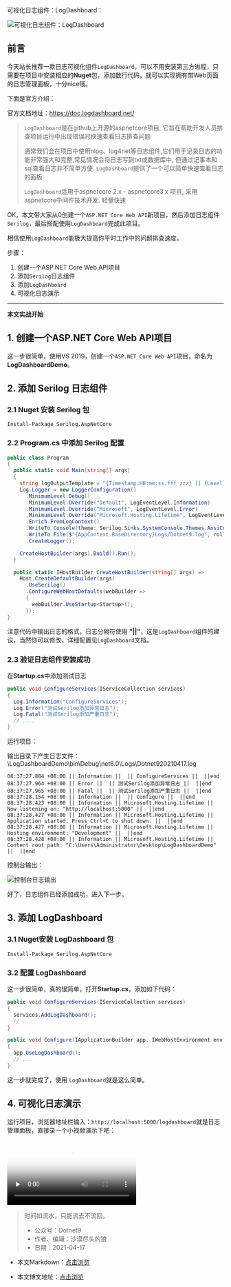 可视化日志组件：LogDashboard：

![可视化日志组件：LogDashboard](https://img1.d9tools.com/2021/04/0301.png)

## 前言

今天站长推荐一款日志可视化组件`LogDashboard`，可以不用安装第三方进程，只需要在项目中安装相应的**Nuget**包，添加数行代码，就可以实现拥有带Web页面的日志管理面板，十分nice哦。

下面是官方介绍：

官方文档地址：https://doc.logdashboard.net/

>`LogDashboard`是在github上开源的aspnetcore项目, 它旨在帮助开发人员排查项目运行中出现错误时快速查看日志排查问题
>
>通常我们会在项目中使用nlog、log4net等日志组件,它们用于记录日志的功能非常强大和完整,常见情况会将日志写到txt或数据库中, 但通过记事本和sql查看日志并不简单方便. `LogDashboard`提供了一个可以简单快速查看日志的面板.
>
>`LogDashboard`适用于aspnetcore 2.x - aspnetcore3.x 项目, 采用aspnetcore中间件技术开发. 轻量快速

OK，本文带大家从0创建一个`ASP.NET Core Web API`新项目，然后添加日志组件`Serilog`，最后搭配使用`LogDashboard`完成此项目。

相信使用`LogDashboard`能极大提高你平时工作中的问题排查速度。

步骤：

1. 创建一个ASP.NET Core Web API项目
2. 添加`Serilog`日志组件
3. 添加`LogDashboard`
4. 可视化日志演示

---

**本文实战开始**

## 1. 创建一个ASP.NET Core Web API项目

这一步很简单，使用VS 2019，创建一个`ASP.NET Core Web API`项目，命名为**LogDashboardDemo**。

## 2. 添加 Serilog 日志组件

### 2.1 Nuget 安装 Serilog 包

```shell
Install-Package Serilog.AspNetCore
```

### 2.2 Program.cs 中添加 Serilog 配置

```C#
public class Program
{
  public static void Main(string[] args)
  {
    string logOutputTemplate = "{Timestamp:HH:mm:ss.fff zzz} || {Level} || {SourceContext:l} || {Message} || {Exception} ||end {NewLine}";
    Log.Logger = new LoggerConfiguration()
      .MinimumLevel.Debug()
      .MinimumLevel.Override("Default", LogEventLevel.Information)
      .MinimumLevel.Override("Microsoft", LogEventLevel.Error)
      .MinimumLevel.Override("Microsoft.Hosting.Lifetime", LogEventLevel.Information)
      .Enrich.FromLogContext()
      .WriteTo.Console(theme: Serilog.Sinks.SystemConsole.Themes.AnsiConsoleTheme.Code)
      .WriteTo.File($"{AppContext.BaseDirectory}Logs/Dotnet9.log", rollingInterval: RollingInterval.Day, outputTemplate: logOutputTemplate)
      .CreateLogger();

    CreateHostBuilder(args).Build().Run();
  }

  public static IHostBuilder CreateHostBuilder(string[] args) =>
    Host.CreateDefaultBuilder(args)
      .UseSerilog()
      .ConfigureWebHostDefaults(webBuilder =>
      {
        webBuilder.UseStartup<Startup>();
      });
}
```

注意代码中输出日志的格式，日志分隔符使用 **"||"**，这是`LogDashboard`组件的建议，当然你可以修改，详细配置见`LogDashboard`文档。

### 2.3 验证日志组件安装成功

在**Startup.cs**中添加测试日志

```C#
public void ConfigureServices(IServiceCollection services)
{
  Log.Information("ConfigureServices");
  Log.Error("测试Serilog添加异常日志");
  Log.Fatal("测试Serilog添加严重日志");
  // ....
}
```

运行项目：

输出目录下产生日志文件：\LogDashboardDemo\bin\Debug\net6.0\Logs\Dotnet920210417.log

```shell
08:37:27.884 +08:00 || Information ||  || ConfigureServices ||  ||end 
08:37:27.964 +08:00 || Error ||  || 测试Serilog添加异常日志 ||  ||end 
08:37:27.965 +08:00 || Fatal ||  || 测试Serilog添加严重日志 ||  ||end 
08:37:28.154 +08:00 || Information ||  || Configure ||  ||end 
08:37:28.423 +08:00 || Information || Microsoft.Hosting.Lifetime || Now listening on: "http://localhost:5000" ||  ||end 
08:37:28.427 +08:00 || Information || Microsoft.Hosting.Lifetime || Application started. Press Ctrl+C to shut down. ||  ||end 
08:37:28.427 +08:00 || Information || Microsoft.Hosting.Lifetime || Hosting environment: "Development" ||  ||end 
08:37:28.428 +08:00 || Information || Microsoft.Hosting.Lifetime || Content root path: "C:\Users\Administrator\Desktop\LogDashboardDemo" ||  ||end 
```

控制台输出：


![控制台日志输出](https://img1.d9tools.com/2021/04/0302.png)


好了，日志组件已经添加成功，进入下一步。

## 3. 添加 LogDashboard

### 3.1 Nuget安装 LogDashboard 包

```shell
Install-Package Serilog.AspNetCore
```

### 3.2 配置 LogDashboard

这一步很简单，真的很简单，打开**Startup.cs**，添加如下代码：

```C#
public void ConfigureServices(IServiceCollection services)
{
  services.AddLogDashboard();
  // ...
}

public void Configure(IApplicationBuilder app, IWebHostEnvironment env)
{
  app.UseLogDashboard();
  // ...
}
```

这一步就完成了，使用 `LogDashboard`就是这么简单。

## 4. 可视化日志演示

运行项目，浏览器地址栏输入：`http://localhost:5000/logdashboard`就是日志管理面板，直接录一个小视频演示下吧：

<video id="video" controls="" preload="none" poster="https://img1.d9tools.com/2021/04/0301.png">
  <source id="mp4" src="https://img1.d9tools.com/2021/04/0303.mp4" type="video/mp4">
</video>

> 
> 时间如流水，只能流去不流回。
> 
>- 公众号：Dotnet9
>- 作者、编辑：沙漠尽头的狼
>- 日期：2021-04-17
> 

- 本文Markdown：[点击浏览](https://github.com/dotnet9/dotnet9.com/blob/develop/doc/blog_contents/uploads/2021/04/2021-04-17_01.md)

- 本文博文地址：[点击浏览](https://dotnet9.com/846)